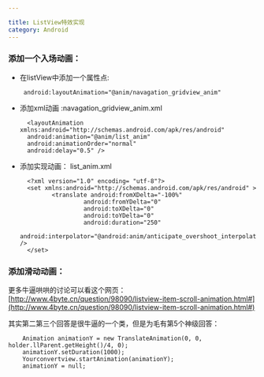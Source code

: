 ```yaml
---

title: ListView特效实现
category: Android
---
```


### 添加一个入场动画：

+  在listView中添加一个属性点:

		android:layoutAnimation="@anim/navagation_gridview_anim"

+ 添加xml动画  :navagation_gridview_anim.xml

		<layoutAnimation xmlns:android="http://schemas.android.com/apk/res/android"
		android:animation="@anim/list_anim"
		android:animationOrder="normal"
		android:delay="0.5" />

+ 添加实现动画： list_anim.xml

		<?xml version="1.0" encoding= "utf-8"?>
		<set xmlns:android="http://schemas.android.com/apk/res/android" >
		       <translate android:fromXDelta="-100%"
		                android:fromYDelta="0"
		                android:toXDelta="0"
		                android:toYDelta="0"
		                android:duration="250"
		                android:interpolator="@android:anim/anticipate_overshoot_interpolator" />
		</set>


### 添加滑动动画：

更多牛逼哄哄的讨论可以看这个网页：[http://www.4byte.cn/question/98090/listview-item-scroll-animation.html#](http://www.4byte.cn/question/98090/listview-item-scroll-animation.html#)

其实第二第三个回答是很牛逼的一个类，但是为毛有第5个神级回答：

		Animation animationY = new TranslateAnimation(0, 0, holder.llParent.getHeight()/4, 0);
		animationY.setDuration(1000);
		Yourconvertview.startAnimation(animationY);
		animationY = null;
